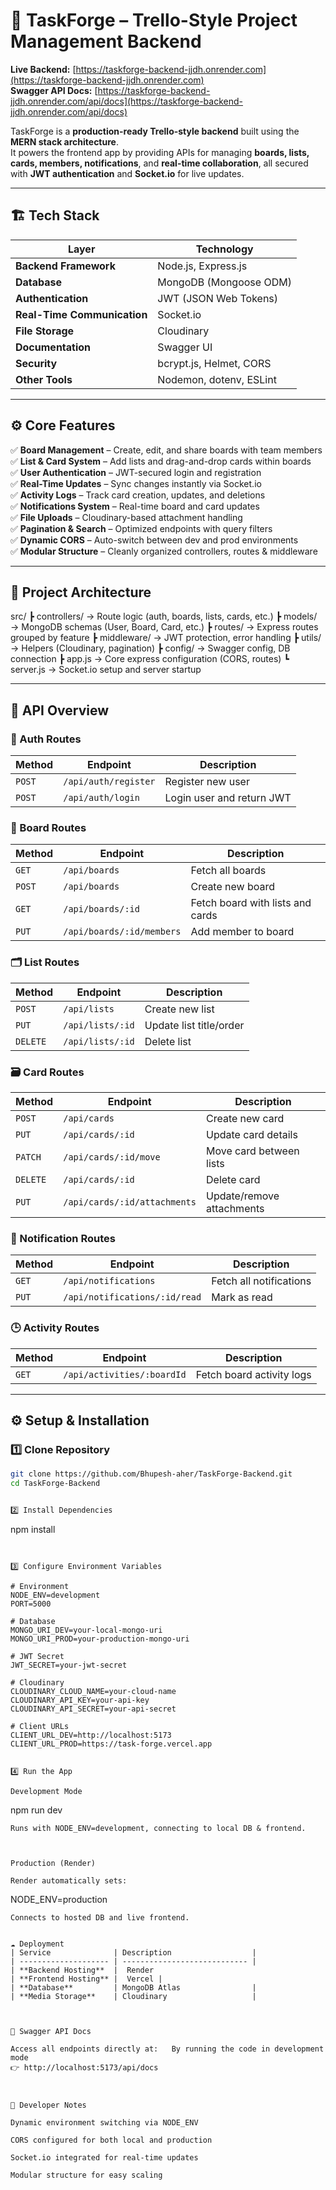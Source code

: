 # 🧩 TaskForge – Trello-Style Project Management Backend

**Live Backend:** [https://taskforge-backend-jjdh.onrender.com](https://taskforge-backend-jjdh.onrender.com)  
**Swagger API Docs:** [https://taskforge-backend-jjdh.onrender.com/api/docs](https://taskforge-backend-jjdh.onrender.com/api/docs)

TaskForge is a **production-ready Trello-style backend** built using the **MERN stack architecture**.  
It powers the frontend app by providing APIs for managing **boards, lists, cards, members, notifications**, and **real-time collaboration**, all secured with **JWT authentication** and **Socket.io** for live updates.

---

## 🏗️ Tech Stack

| Layer | Technology |
|-------|-------------|
| **Backend Framework** | Node.js, Express.js |
| **Database** | MongoDB (Mongoose ODM) |
| **Authentication** | JWT (JSON Web Tokens) |
| **Real-Time Communication** | Socket.io |
| **File Storage** | Cloudinary |
| **Documentation** | Swagger UI |
| **Security** | bcrypt.js, Helmet, CORS |
| **Other Tools** | Nodemon, dotenv, ESLint |

---

## ⚙️ Core Features

✅ **Board Management** – Create, edit, and share boards with team members  
✅ **List & Card System** – Add lists and drag-and-drop cards within boards  
✅ **User Authentication** – JWT-secured login and registration  
✅ **Real-Time Updates** – Sync changes instantly via Socket.io  
✅ **Activity Logs** – Track card creation, updates, and deletions  
✅ **Notifications System** – Real-time board and card updates  
✅ **File Uploads** – Cloudinary-based attachment handling  
✅ **Pagination & Search** – Optimized endpoints with query filters  
✅ **Dynamic CORS** – Auto-switch between dev and prod environments  
✅ **Modular Structure** – Cleanly organized controllers, routes & middleware

---

## 🧱 Project Architecture

src/
┣ controllers/ → Route logic (auth, boards, lists, cards, etc.)
┣ models/ → MongoDB schemas (User, Board, Card, etc.)
┣ routes/ → Express routes grouped by feature
┣ middleware/ → JWT protection, error handling
┣ utils/ → Helpers (Cloudinary, pagination)
┣ config/ → Swagger config, DB connection
┣ app.js → Core express configuration (CORS, routes)
┗ server.js → Socket.io setup and server startup



---

## 📡 API Overview

### 🔐 Auth Routes
| Method | Endpoint | Description |
|--------|-----------|-------------|
| `POST` | `/api/auth/register` | Register new user |
| `POST` | `/api/auth/login` | Login user and return JWT |

### 🧩 Board Routes
| Method | Endpoint | Description |
|--------|-----------|-------------|
| `GET` | `/api/boards` | Fetch all boards |
| `POST` | `/api/boards` | Create new board |
| `GET` | `/api/boards/:id` | Fetch board with lists and cards |
| `PUT` | `/api/boards/:id/members` | Add member to board |

### 🗂️ List Routes
| Method | Endpoint | Description |
|--------|-----------|-------------|
| `POST` | `/api/lists` | Create new list |
| `PUT` | `/api/lists/:id` | Update list title/order |
| `DELETE` | `/api/lists/:id` | Delete list |

### 🗃️ Card Routes
| Method | Endpoint | Description |
|--------|-----------|-------------|
| `POST` | `/api/cards` | Create new card |
| `PUT` | `/api/cards/:id` | Update card details |
| `PATCH` | `/api/cards/:id/move` | Move card between lists |
| `DELETE` | `/api/cards/:id` | Delete card |
| `PUT` | `/api/cards/:id/attachments` | Update/remove attachments |

### 🔔 Notification Routes
| Method | Endpoint | Description |
|--------|-----------|-------------|
| `GET` | `/api/notifications` | Fetch all notifications |
| `PUT` | `/api/notifications/:id/read` | Mark as read |

### 🕒 Activity Routes
| Method | Endpoint | Description |
|--------|-----------|-------------|
| `GET` | `/api/activities/:boardId` | Fetch board activity logs |

---

## ⚙️ Setup & Installation

### 1️⃣ Clone Repository
```bash
git clone https://github.com/Bhupesh-aher/TaskForge-Backend.git
cd TaskForge-Backend


2️⃣ Install Dependencies

```
npm install

```


3️⃣ Configure Environment Variables

# Environment
NODE_ENV=development
PORT=5000

# Database
MONGO_URI_DEV=your-local-mongo-uri
MONGO_URI_PROD=your-production-mongo-uri

# JWT Secret
JWT_SECRET=your-jwt-secret

# Cloudinary
CLOUDINARY_CLOUD_NAME=your-cloud-name
CLOUDINARY_API_KEY=your-api-key
CLOUDINARY_API_SECRET=your-api-secret

# Client URLs
CLIENT_URL_DEV=http://localhost:5173
CLIENT_URL_PROD=https://task-forge.vercel.app


4️⃣ Run the App

Development Mode

```
npm run dev
```
Runs with NODE_ENV=development, connecting to local DB & frontend.



Production (Render)

Render automatically sets:

```
NODE_ENV=production

```
Connects to hosted DB and live frontend.


☁️ Deployment
| Service              | Description                  |
| -------------------- | ---------------------------- |
| **Backend Hosting**  |  Render 
| **Frontend Hosting** |  Vercel |
| **Database**         | MongoDB Atlas                |
| **Media Storage**    | Cloudinary                   |



📘 Swagger API Docs

Access all endpoints directly at:   By running the code in development mode
👉 http://localhost:5173/api/docs



🧠 Developer Notes

Dynamic environment switching via NODE_ENV

CORS configured for both local and production

Socket.io integrated for real-time updates

Modular structure for easy scaling
